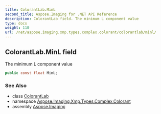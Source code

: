 ```yaml
---
title: ColorantLab.MinL
second_title: Aspose.Imaging for .NET API Reference
description: ColorantLab field. The minimum L component value
type: docs
weight: 110
url: /net/aspose.imaging.xmp.types.complex.colorant/colorantlab/minl/
---
```

## ColorantLab.MinL field

The minimum L component value

```csharp
public const float MinL;
```

### See Also

* class [ColorantLab](../)
* namespace [Aspose.Imaging.Xmp.Types.Complex.Colorant](../../colorantlab/)
* assembly [Aspose.Imaging](../../../)


